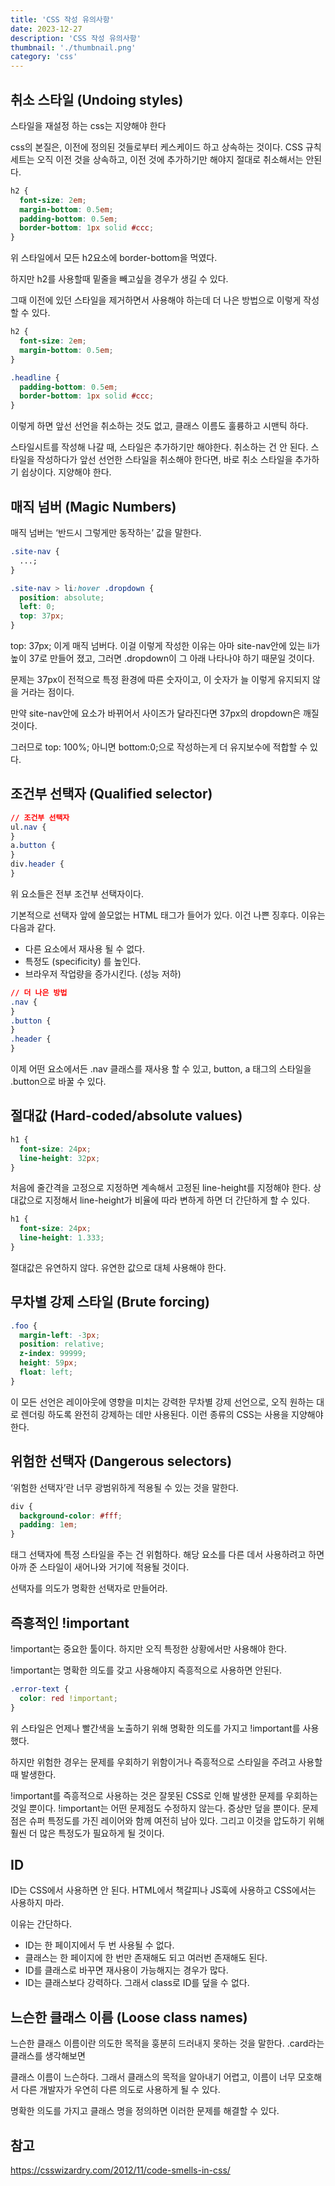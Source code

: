 ```yaml
---
title: 'CSS 작성 유의사항'
date: 2023-12-27
description: 'CSS 작성 유의사항'
thumbnail: './thumbnail.png'
category: 'css'
---
```


## 취소 스타일 (Undoing styles)

스타일을 재설정 하는 css는 지양해야 한다

css의 본질은, 이전에 정의된 것들로부터 케스케이드 하고 상속하는 것이다. CSS 규칙 세트는 오직 이전 것을 상속하고, 이전 것에 추가하기만 해야지 절대로 취소해서는 안된다.

```css
h2 {
  font-size: 2em;
  margin-bottom: 0.5em;
  padding-bottom: 0.5em;
  border-bottom: 1px solid #ccc;
}
```

위 스타일에서 모든 h2요소에 border-bottom을 먹였다.

하지만 h2를 사용할때 밑줄을 빼고싶을 경우가 생길 수 있다.

그때 이전에 있던 스타일을 제거하면서 사용해야 하는데 더 나은 방법으로 이렇게 작성할 수 있다.

```css
h2 {
  font-size: 2em;
  margin-bottom: 0.5em;
}

.headline {
  padding-bottom: 0.5em;
  border-bottom: 1px solid #ccc;
}
```

이렇게 하면 앞선 선언을 취소하는 것도 없고, 클래스 이름도 훌륭하고 시맨틱 하다.

스타일시트를 작성해 나갈 때, 스타일은 추가하기만 해야한다. 취소하는 건 안 된다. 스타일을 작성하다가 앞선 선언한 스타일을 취소해야 한다면, 바로 취소 스타일을 추가하기 쉽상이다. 지양해야 한다.

## 매직 넘버 (Magic Numbers)

매직 넘버는 ‘반드시 그렇게만 동작하는’ 값을 말한다.

```css
.site-nav {
  ...;
}

.site-nav > li:hover .dropdown {
  position: absolute;
  left: 0;
  top: 37px;
}
```

top: 37px; 이게 매직 넘버다. 이걸 이렇게 작성한 이유는 아마 site-nav안에 있는 li가 높이 37로 만들어 졌고, 그러면 .dropdown이 그 아래 나타나야 하기 때문일 것이다.

문제는 37px이 전적으로 특정 환경에 따른 숫자이고, 이 숫자가 늘 이렇게 유지되지 않을 거라는 점이다.

만약 site-nav안에 요소가 바뀌어서 사이즈가 달라진다면 37px의 dropdown은 깨질 것이다.

그러므로 top: 100%; 아니면 bottom:0;으로 작성하는게 더 유지보수에 적합할 수 있다.

## 조건부 선택자 (Qualified selector)

```css
// 조건부 선택자
ul.nav {
}
a.button {
}
div.header {
}
```

위 요소들은 전부 조건부 선택자이다.

기본적으로 선택자 앞에 쓸모없는 HTML 태그가 들어가 있다. 이건 나쁜 징후다. 이유는 다음과 같다.

- 다른 요소에서 재사용 될 수 없다.
- 특정도 (specificity) 를 높인다.
- 브라우저 작업량을 증가시킨다. (성능 저하)

```css
// 더 나은 방법
.nav {
}
.button {
}
.header {
}
```

이제 어떤 요소에서든 .nav 클래스를 재사용 할 수 있고, button, a 태그의 스타일을 .button으로 바꿀 수 있다.

## 절대값 (Hard-coded/absolute values)

```css
h1 {
  font-size: 24px;
  line-height: 32px;
}
```

처음에 줄간격을 고정으로 지정하면 계속해서 고정된 line-height를 지정해야 한다. 상대값으로 지정해서 line-height가 비율에 따라 변하게 하면 더 간단하게 할 수 있다.

```css
h1 {
  font-size: 24px;
  line-height: 1.333;
}
```

절대값은 유연하지 않다. 유연한 값으로 대체 사용해야 한다.

## 무차별 강제 스타일 (Brute forcing)

```css
.foo {
  margin-left: -3px;
  position: relative;
  z-index: 99999;
  height: 59px;
  float: left;
}
```

이 모든 선언은 레이아웃에 영향을 미치는 강력한 무차별 강제 선언으로, 오직 원하는 대로 렌더링 하도록 완전히 강제하는 데만 사용된다. 이런 종류의 CSS는 사용을 지양해야 한다.

## 위험한 선택자 (Dangerous selectors)

‘위험한 선택자’란 너무 광범위하게 적용될 수 있는 것을 말한다.

```css
div {
  background-color: #fff;
  padding: 1em;
}
```

태그 선택자에 특정 스타일을 주는 건 위험하다. 해당 요소를 다른 데서 사용하려고 하면 아까 준 스타일이 새어나와 거기에 적용될 것이다.

선택자를 의도가 명확한 선택자로 만들어라.

## 즉흥적인 !important

!important는 중요한 툴이다. 하지만 오직 특정한 상황에서만 사용해야 한다.

!important는 명확한 의도를 갖고 사용해야지 즉흥적으로 사용하면 안된다.

```css
.error-text {
  color: red !important;
}
```

위 스타일은 언제나 빨간색을 노출하기 위해 명확한 의도를 가지고 !important를 사용했다.

하지만 위험한 경우는 문제를 우회하기 위함이거나 즉흥적으로 스타일을 주려고 사용할 때 발생한다.

!important를 즉흥적으로 사용하는 것은 잘못된 CSS로 인해 발생한 문제를 우회하는 것일 뿐이다. !important는 어떤 문제점도 수정하지 않는다. 증상만 덮을 뿐이다. 문제점은 슈퍼 특정도를 가진 레이어와 함께 여전히 남아 있다. 그리고 이것을 압도하기 위해 훨씬 더 많은 특정도가 필요하게 될 것이다.

## ID

ID는 CSS에서 사용하면 안 된다. HTML에서 책갈피나 JS훅에 사용하고 CSS에서는 사용하지 마라.

이유는 간단하다.

- ID는 한 페이지에서 두 번 사용될 수 없다.
- 클래스는 한 페이지에 한 번만 존재해도 되고 여러번 존재해도 된다.
- ID를 클래스로 바꾸면 재사용이 가능해지는 경우가 많다.
- ID는 클래스보다 강력하다. 그래서 class로 ID를 덮을 수 없다.

## 느슨한 클래스 이름 (Loose class names)

느슨한 클래스 이름이란 의도한 목적을 훙분히 드러내지 못하는 것을 말한다. .card라는 클래스를 생각해보면

클래스 이름이 느슨하다. 그래서 클래스의 목적을 알아내기 어렵고, 이름이 너무 모호해서 다른 개발자가 우연히 다른 의도로 사용하게 될 수 있다.

명확한 의도를 가지고 클래스 명을 정의하면 이러한 문제를 해결할 수 있다.

## 참고

https://csswizardry.com/2012/11/code-smells-in-css/
